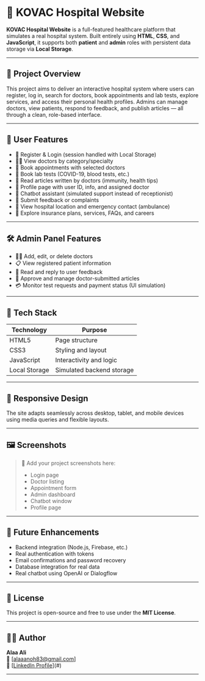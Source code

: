 # 🏥 KOVAC Hospital Website

**KOVAC Hospital Website** is a full-featured healthcare platform that simulates a real hospital system. Built entirely using **HTML**, **CSS**, and **JavaScript**, it supports both **patient** and **admin** roles with persistent data storage via **Local Storage**.

---

## 📌 Project Overview

This project aims to deliver an interactive hospital system where users can register, log in, search for doctors, book appointments and lab tests, explore services, and access their personal health profiles. Admins can manage doctors, view patients, respond to feedback, and publish articles — all through a clean, role-based interface.

---

## 👥 User Features

- 🔐 Register & Login (session handled with Local Storage)
- 🧑‍⚕️ View doctors by category/specialty
- 📅 Book appointments with selected doctors
- 🧪 Book lab tests (COVID-19, blood tests, etc.)
- 🧠 Read articles written by doctors (immunity, health tips)
- 📄 Profile page with user ID, info, and assigned doctor
- 💬 Chatbot assistant (simulated support instead of receptionist)
- 📝 Submit feedback or complaints
- 📍 View hospital location and emergency contact (ambulance)
- 💼 Explore insurance plans, services, FAQs, and careers

---

## 🛠️ Admin Panel Features

- 👨‍⚕️ Add, edit, or delete doctors
- 📋 View registered patient information
- 💬 Read and reply to user feedback
- 📰 Approve and manage doctor-submitted articles
- 💳 Monitor test requests and payment status (UI simulation)

---

## 🧰 Tech Stack

| Technology     | Purpose                      |
|----------------|------------------------------|
| HTML5          | Page structure               |
| CSS3           | Styling and layout           |
| JavaScript     | Interactivity and logic      |
| Local Storage  | Simulated backend storage    |

---

## 📱 Responsive Design

The site adapts seamlessly across desktop, tablet, and mobile devices using media queries and flexible layouts.

---

## 🖼️ Screenshots

> 📸 Add your project screenshots here:
> - Login page  
> - Doctor listing  
> - Appointment form  
> - Admin dashboard  
> - Chatbot window  
> - Profile page

---

## 🚀 Future Enhancements

- Backend integration (Node.js, Firebase, etc.)
- Real authentication with tokens
- Email confirmations and password recovery
- Database integration for real data
- Real chatbot using OpenAI or Dialogflow

---

## 📄 License

This project is open-source and free to use under the **MIT License**.

---

## 🙋‍♀️ Author

**Alaa Ali**  
📧 [alaaanoh83@gmail.com]  
🔗 [[LinkedIn Profile](https://www.linkedin.com/in/alaa-ali-9125882b7?utm_source=share&utm_campaign=share_via&utm_content=profile&utm_medium=android_app)](#) 

---

